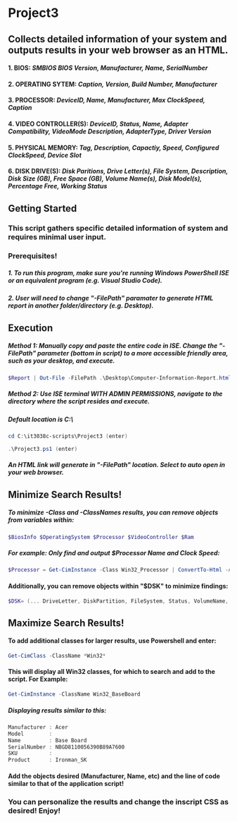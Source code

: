 # Project3
## Collects detailed information of your system and outputs results in your web browser as an HTML.
#### 1. BIOS: _SMBIOS BIOS Version, Manufacturer, Name, SerialNumber_
#### 2. OPERATING SYTEM:  _Caption, Version, Build Number, Manufacturer_
#### 3. PROCESSOR:  _DeviceID, Name, Manufacturer, Max ClockSpeed, Caption_
#### 4. VIDEO CONTROLLER(S): _DeviceID, Status, Name, Adapter Compatibility, VideoMode Description, AdapterType, Driver Version_
#### 5. PHYSICAL MEMORY: _Tag, Description, Capactiy, Speed, Configured ClockSpeed, Device Slot_ 
#### 6. DISK DRIVE(S): _Disk Paritions, Drive Letter(s), File System, Description, Disk Size (GB), Free Space (GB), Volume Name(s), Disk Model(s), Percentage Free, Working Status_

## Getting Started
### This script gathers specific detailed information of system and requires minimal user input.

### Prerequisites!
##### 1. To run this program, make sure you're running Windows PowerShell ISE or an equivalent program (e.g. Visual Studio Code). 
##### 2. User will need to change "-FilePath" paramater to generate HTML report in another folder/directory (e.g. Desktop). 

## Execution
##### Method 1: Manually copy and paste the entire code in ISE. Change the "-FilePath" parameter (bottom in script) to a more accessible friendly area, such as your desktop, and execute.
```Powershell
$Report | Out-File -FilePath .\Desktop\Computer-Information-Report.html
```
##### Method 2: Use ISE terminal WITH ADMIN PERMISSIONS, navigate to the directory where the script resides and execute.
##### Default location is C:\
```Powershell
cd C:\it3038c-scripts\Project3 (enter)
```
```Powershell
.\Project3.ps1 (enter)
```
##### An HTML link will generate in "-FilePath" location. Select to auto open in your web browser.

## Minimize Search Results!

##### To minimize -Class and -ClassNames results, you can remove objects from variables within: 
```PowerShell
$BiosInfo $OperatingSystem $Processor $VideoController $Ram 
``` 
##### For example: Only find and output $Processor Name and Clock Speed:
```PowerShell
$Processor = Get-CimInstance -Class Win32_Processor | ConvertTo-Html -As List -Property Name, MaxClockSpeed -Fragment -PreContent "<h2>Processor (CPU) Information</h2>"
```

#### Additionally, you can remove objects within "$DSK" to minimize findings:
```PowerShell
$DSK= (... DriveLetter, DiskPartition, FileSystem, Status, VolumeName, Description, DiskSizeGB, FreeSpaceGB , PercentageFree, DiskModel) 
``` 

## Maximize Search Results! 

#### To add additional classes for larger results, use Powershell and enter: 
```PowerShell
Get-CimClass -ClassName *Win32*
``` 
#### This will display all Win32 classes, for which to search and add to the script. For Example:
```PowerShell
Get-CimInstance -ClassName Win32_BaseBoard
``` 
##### Displaying results similar to this:
```PowerShell
Manufacturer : Acer
Model        :
Name         : Base Board
SerialNumber : NBGD8110056390B89A7600
SKU          :
Product      : Ironman_SK
``` 
#### Add the objects desired (Manufacturer, Name, etc) and the line of code similar to that of the application script!

### You can personalize the results and change the inscript CSS as desired! Enjoy!


